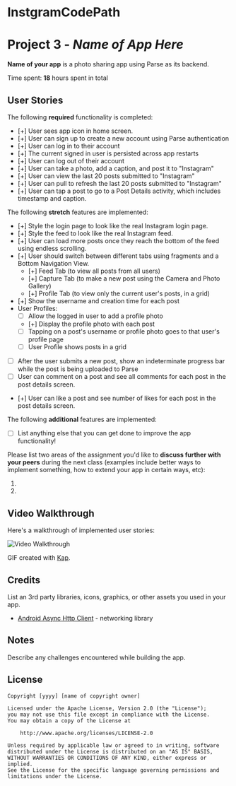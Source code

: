 # InstgramCodePath
# Project 3 - *Name of App Here*

**Name of your app** is a photo sharing app using Parse as its backend.

Time spent: **18** hours spent in total

## User Stories

The following **required** functionality is completed:

- [+] User sees app icon in home screen.
- [+] User can sign up to create a new account using Parse authentication
- [+] User can log in to their account
- [+] The current signed in user is persisted across app restarts
- [+] User can log out of their account
- [+] User can take a photo, add a caption, and post it to "Instagram"
- [+] User can view the last 20 posts submitted to "Instagram"
- [+] User can pull to refresh the last 20 posts submitted to "Instagram"
- [+] User can tap a post to go to a Post Details activity, which includes timestamp and caption.

The following **stretch** features are implemented:

- [+] Style the login page to look like the real Instagram login page.
- [+] Style the feed to look like the real Instagram feed.
- [+] User can load more posts once they reach the bottom of the feed using endless scrolling.
- [+] User should switch between different tabs using fragments and a Bottom Navigation View.
  - [+] Feed Tab (to view all posts from all users)
  - [+] Capture Tab (to make a new post using the Camera and Photo Gallery)
  - [+] Profile Tab (to view only the current user's posts, in a grid)
- [+] Show the username and creation time for each post
- User Profiles:
  - [ ] Allow the logged in user to add a profile photo
  - [+] Display the profile photo with each post
  - [ ] Tapping on a post's username or profile photo goes to that user's profile page
  - [ ] User Profile shows posts in a grid
- [ ] After the user submits a new post, show an indeterminate progress bar while the post is being uploaded to Parse
- [ ] User can comment on a post and see all comments for each post in the post details screen.
- [+] User can like a post and see number of likes for each post in the post details screen.

The following **additional** features are implemented:

- [ ] List anything else that you can get done to improve the app functionality!

Please list two areas of the assignment you'd like to **discuss further with your peers** during the next class (examples include better ways to implement something, how to extend your app in certain ways, etc):

1.
2.

## Video Walkthrough

Here's a walkthrough of implemented user stories:

<img src="walkthrough_insta.gif" title='Video Walkthrough' width='' alt='Video Walkthrough' />

GIF created with [Kap](https://getkap.co/).

## Credits

List an 3rd party libraries, icons, graphics, or other assets you used in your app.

- [Android Async Http Client](http://loopj.com/android-async-http/) - networking library


## Notes

Describe any challenges encountered while building the app.

## License

    Copyright [yyyy] [name of copyright owner]

    Licensed under the Apache License, Version 2.0 (the "License");
    you may not use this file except in compliance with the License.
    You may obtain a copy of the License at

        http://www.apache.org/licenses/LICENSE-2.0

    Unless required by applicable law or agreed to in writing, software
    distributed under the License is distributed on an "AS IS" BASIS,
    WITHOUT WARRANTIES OR CONDITIONS OF ANY KIND, either express or implied.
    See the License for the specific language governing permissions and
    limitations under the License.
